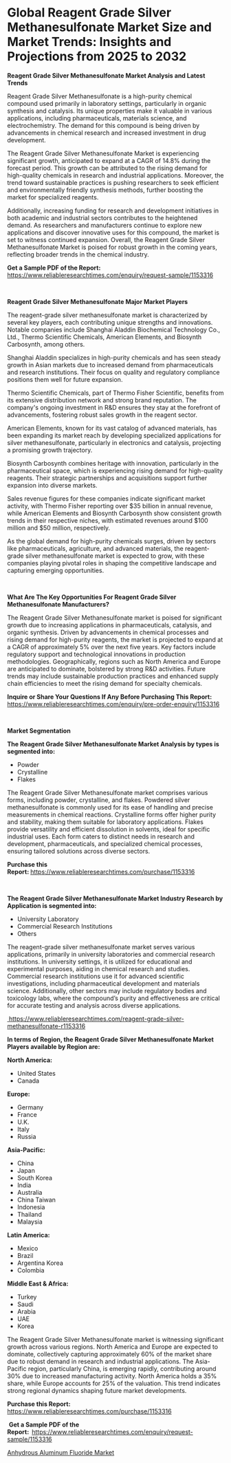 <p><h1>Global Reagent Grade Silver Methanesulfonate Market Size and Market Trends: Insights and Projections from 2025 to 2032</h1></p><p><strong>Reagent Grade Silver Methanesulfonate Market Analysis and Latest Trends</strong></p>
<p><p>Reagent Grade Silver Methanesulfonate is a high-purity chemical compound used primarily in laboratory settings, particularly in organic synthesis and catalysis. Its unique properties make it valuable in various applications, including pharmaceuticals, materials science, and electrochemistry. The demand for this compound is being driven by advancements in chemical research and increased investment in drug development.</p><p>The Reagent Grade Silver Methanesulfonate Market is experiencing significant growth, anticipated to expand at a CAGR of 14.8% during the forecast period. This growth can be attributed to the rising demand for high-quality chemicals in research and industrial applications. Moreover, the trend toward sustainable practices is pushing researchers to seek efficient and environmentally friendly synthesis methods, further boosting the market for specialized reagents.</p><p>Additionally, increasing funding for research and development initiatives in both academic and industrial sectors contributes to the heightened demand. As researchers and manufacturers continue to explore new applications and discover innovative uses for this compound, the market is set to witness continued expansion. Overall, the Reagent Grade Silver Methanesulfonate Market is poised for robust growth in the coming years, reflecting broader trends in the chemical industry.</p></p>
<p><strong>Get a Sample PDF of the Report:&nbsp;</strong> <a href="https://www.reliableresearchtimes.com/enquiry/request-sample/1153316?utm_campaign=2123&utm_medium=2&utm_source=Github&utm_content=ia&utm_term=05022025&utm_id=reagent-grade-silver-methanesulfonate">https://www.reliableresearchtimes.com/enquiry/request-sample/1153316</a></p>
<p>&nbsp;</p>
<p><strong>Reagent Grade Silver Methanesulfonate Major Market Players</strong></p>
<p><p>The reagent-grade silver methanesulfonate market is characterized by several key players, each contributing unique strengths and innovations. Notable companies include Shanghai Aladdin Biochemical Technology Co., Ltd., Thermo Scientific Chemicals, American Elements, and Biosynth Carbosynth, among others. </p><p>Shanghai Aladdin specializes in high-purity chemicals and has seen steady growth in Asian markets due to increased demand from pharmaceuticals and research institutions. Their focus on quality and regulatory compliance positions them well for future expansion.</p><p>Thermo Scientific Chemicals, part of Thermo Fisher Scientific, benefits from its extensive distribution network and strong brand reputation. The company's ongoing investment in R&D ensures they stay at the forefront of advancements, fostering robust sales growth in the reagent sector.</p><p>American Elements, known for its vast catalog of advanced materials, has been expanding its market reach by developing specialized applications for silver methanesulfonate, particularly in electronics and catalysis, projecting a promising growth trajectory.</p><p>Biosynth Carbosynth combines heritage with innovation, particularly in the pharmaceutical space, which is experiencing rising demand for high-quality reagents. Their strategic partnerships and acquisitions support further expansion into diverse markets.</p><p>Sales revenue figures for these companies indicate significant market activity, with Thermo Fisher reporting over $35 billion in annual revenue, while American Elements and Biosynth Carbosynth show consistent growth trends in their respective niches, with estimated revenues around $100 million and $50 million, respectively.</p><p>As the global demand for high-purity chemicals surges, driven by sectors like pharmaceuticals, agriculture, and advanced materials, the reagent-grade silver methanesulfonate market is expected to grow, with these companies playing pivotal roles in shaping the competitive landscape and capturing emerging opportunities.</p></p>
<p>&nbsp;</p>
<p><strong>What Are The Key Opportunities For Reagent Grade Silver Methanesulfonate Manufacturers?</strong></p>
<p><p>The Reagent Grade Silver Methanesulfonate market is poised for significant growth due to increasing applications in pharmaceuticals, catalysis, and organic synthesis. Driven by advancements in chemical processes and rising demand for high-purity reagents, the market is projected to expand at a CAGR of approximately 5% over the next five years. Key factors include regulatory support and technological innovations in production methodologies. Geographically, regions such as North America and Europe are anticipated to dominate, bolstered by strong R&D activities. Future trends may include sustainable production practices and enhanced supply chain efficiencies to meet the rising demand for specialty chemicals.</p></p>
<p><strong>Inquire or Share Your Questions If Any Before Purchasing This Report:</strong> <a href="https://www.reliableresearchtimes.com/enquiry/pre-order-enquiry/1153316?utm_campaign=2123&utm_medium=2&utm_source=Github&utm_content=ia&utm_term=05022025&utm_id=reagent-grade-silver-methanesulfonate">https://www.reliableresearchtimes.com/enquiry/pre-order-enquiry/1153316</a></p>
<p>&nbsp;</p>
<p><strong>Market Segmentation</strong></p>
<p><strong>The Reagent Grade Silver Methanesulfonate Market Analysis by types is segmented into:</strong></p>
<p><ul><li>Powder</li><li>Crystalline</li><li>Flakes</li></ul></p>
<p><p>The Reagent Grade Silver Methanesulfonate market comprises various forms, including powder, crystalline, and flakes. Powdered silver methanesulfonate is commonly used for its ease of handling and precise measurements in chemical reactions. Crystalline forms offer higher purity and stability, making them suitable for laboratory applications. Flakes provide versatility and efficient dissolution in solvents, ideal for specific industrial uses. Each form caters to distinct needs in research and development, pharmaceuticals, and specialized chemical processes, ensuring tailored solutions across diverse sectors.</p></p>
<p><strong>Purchase this Report:&nbsp;</strong><a href="https://www.reliableresearchtimes.com/purchase/1153316?utm_campaign=2123&utm_medium=2&utm_source=Github&utm_content=ia&utm_term=05022025&utm_id=reagent-grade-silver-methanesulfonate">https://www.reliableresearchtimes.com/purchase/1153316</a></p>
<p>&nbsp;</p>
<p><strong>The Reagent Grade Silver Methanesulfonate Market Industry Research by Application is segmented into:</strong></p>
<p><ul><li>University Laboratory</li><li>Commercial Research Institutions</li><li>Others</li></ul></p>
<p><p>The reagent-grade silver methanesulfonate market serves various applications, primarily in university laboratories and commercial research institutions. In university settings, it is utilized for educational and experimental purposes, aiding in chemical research and studies. Commercial research institutions use it for advanced scientific investigations, including pharmaceutical development and materials science. Additionally, other sectors may include regulatory bodies and toxicology labs, where the compound’s purity and effectiveness are critical for accurate testing and analysis across diverse applications.</p></p>
<p><a href="https://www.reliableresearchtimes.com/reagent-grade-silver-methanesulfonate-r1153316?utm_campaign=2123&utm_medium=2&utm_source=Github&utm_content=ia&utm_term=05022025&utm_id=reagent-grade-silver-methanesulfonate">&nbsp;https://www.reliableresearchtimes.com/reagent-grade-silver-methanesulfonate-r1153316</a></p>
<p><strong>In terms of Region, the Reagent Grade Silver Methanesulfonate Market Players available by Region are:</strong></p>
<p>
    <p> <strong> North America: </strong>
        <ul>
            <li>United States</li>
            <li>Canada</li>
        </ul>
        </p> 
    <p> <strong> Europe: </strong>
        <ul>
            <li>Germany</li>
            <li>France</li>
            <li>U.K.</li>
            <li>Italy</li>
            <li>Russia</li>
        </ul>
        </p> 
    <p> <strong> Asia-Pacific: </strong>
        <ul>
            <li>China</li>
            <li>Japan</li>
            <li>South Korea</li>
            <li>India</li>
            <li>Australia</li>
            <li>China Taiwan</li>
            <li>Indonesia</li>
            <li>Thailand</li>
            <li>Malaysia</li>
        </ul>
        </p> 
    <p> <strong> Latin America: </strong>
        <ul>
            <li>Mexico</li>
            <li>Brazil</li>
            <li>Argentina Korea</li>
            <li>Colombia</li>
        </ul>
        </p> 
    <p> <strong> Middle East & Africa: </strong>
        <ul>
            <li>Turkey</li>
            <li>Saudi</li>
            <li>Arabia</li>
            <li>UAE</li>
            <li>Korea</li>
        </ul>
    </p>
    </p>
<p><p>The Reagent Grade Silver Methanesulfonate market is witnessing significant growth across various regions. North America and Europe are expected to dominate, collectively capturing approximately 60% of the market share due to robust demand in research and industrial applications. The Asia-Pacific region, particularly China, is emerging rapidly, contributing around 30% due to increased manufacturing activity. North America holds a 35% share, while Europe accounts for 25% of the valuation. This trend indicates strong regional dynamics shaping future market developments.</p></p>
<p><strong>Purchase this Report: </strong><a href="https://www.reliableresearchtimes.com/purchase/1153316?utm_campaign=2123&utm_medium=2&utm_source=Github&utm_content=ia&utm_term=05022025&utm_id=reagent-grade-silver-methanesulfonate">https://www.reliableresearchtimes.com/purchase/1153316</a></p>
<p>&nbsp;<strong>Get a Sample PDF of the Report:&nbsp;&nbsp;</strong><a href="https://www.reliableresearchtimes.com/enquiry/request-sample/1153316?utm_campaign=2123&utm_medium=2&utm_source=Github&utm_content=ia&utm_term=05022025&utm_id=reagent-grade-silver-methanesulfonate">https://www.reliableresearchtimes.com/enquiry/request-sample/1153316</a></p>
<p><strong></strong></p>
<p><p><a href="https://github.com/mcfred89/Market-Research-Report-List-1/blob/main/anhydrous-aluminum-fluoride-market.md?utm_campaign=2123&utm_medium=2&utm_source=Github&utm_content=ia&utm_term=05022025&utm_id=reagent-grade-silver-methanesulfonate">Anhydrous Aluminum Fluoride Market</a></p></p>